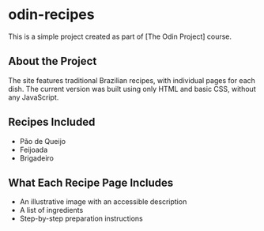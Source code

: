 # odin-recipes

This is a simple project created as part of [The Odin Project] course.

## About the Project

The site features traditional Brazilian recipes, with individual pages for each dish. The current version was built using only HTML and basic CSS, without any JavaScript.

## Recipes Included

- Pão de Queijo
- Feijoada
- Brigadeiro

## What Each Recipe Page Includes

- An illustrative image with an accessible description
- A list of ingredients
- Step-by-step preparation instructions
